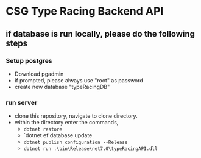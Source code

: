 # CSG Type Racing Backend API
## if database is run locally, please do the following steps
### Setup postgres
- Download pgadmin
- if prompted, please always use "root" as password
- create new database "typeRacingDB"

### run server
- clone this repository, navigate to clone directory.
- within the directory enter the commands,
    - `dotnet restore`
    - `dotnet ef database update
    - `dotnet publish configuration --Release`
    - `dotnet run .\bin\Release\net7.0\typeRacingAPI.dll`
